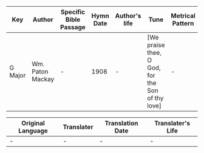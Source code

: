 Key | Author   | Specific Bible Passage     |Hymn Date |Author's life |Tune |Metrical Pattern   |Composer/Source
-- | --------- | ---------------------------|----------|--------------|-----|-------------------|-------------  
G Major |Wm. Paton Mackay |- |1908 |- |[We praise thee, O God, for the Son of thy love] |- |J. J. Husband

Original Language | Translater | Translation Date   | Translater's Life  
----------------- | --------- | --------------------|-------------     
\- |- |- |-
